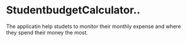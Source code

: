 # StudentbudgetCalculator..
The applicatin help studets to monitor their monthly expense and where they spend their money the most.
